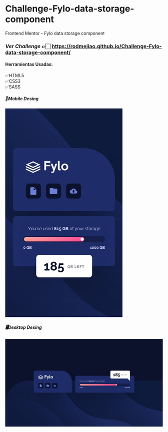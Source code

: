 # Challenge-Fylo-data-storage-component
Frontend Mentor - Fylo data storage component

### *Ver Challenge* 👉🏻 https://rodmejiao.github.io/Challenge-Fylo-data-storage-component/

#### Herramientas Usadas:  
✅HTML5  
✅CSS3  
✅SASS  

##### 📱Mobile Desing  

![MobileDesing](https://raw.githubusercontent.com/Hebert28/Challenge-Fylo-data-storage-component/master/assets/models/mobile-design.jpg)

##### 🖥Desktop Desing  

![DesktopDesing](https://raw.githubusercontent.com/Hebert28/Challenge-Fylo-data-storage-component/master/assets/models/desktop-design.jpg)
